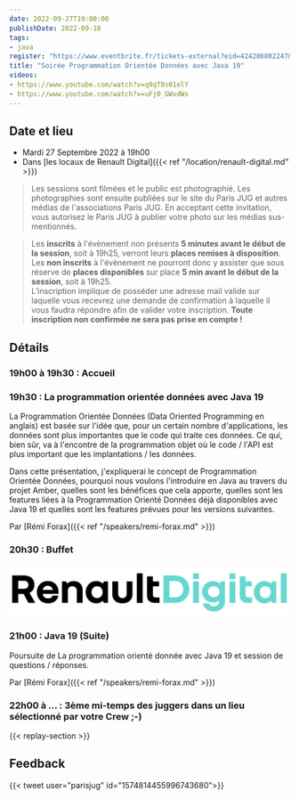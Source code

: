 ```yaml
---
date: 2022-09-27T19:00:00
publishDate: 2022-09-10
tags:
- java
register: "https://www.eventbrite.fr/tickets-external?eid=424286802247&ref=etckt"
title: "Soirée Programmation Orientée Données avec Java 19"
videos:
- https://www.youtube.com/watch?v=q9qT8s01elY
- https://www.youtube.com/watch?v=uFj0_GWvdWs
---
```


## Date et lieu

* Mardi 27 Septembre 2022 à 19h00
* Dans [les locaux de Renault Digital]({{< ref "/location/renault-digital.md" >}})

> Les sessions sont filmées et le public est photographié. Les photographies sont ensuite publiées sur le site du Paris JUG et autres médias de l'associations Paris JUG. En acceptant cette invitation, vous autorisez le Paris JUG à publier votre photo sur les médias sus-mentionnés.

> Les **inscrits** à l'évènement non présents **5 minutes avant le début de la session**, soit à 19h25, verront leurs **places remises à disposition**.  
Les **non inscrits** à l'évènement ne pourront donc y assister que sous réserve de **places disponibles** sur place **5 min avant le début de la session**, soit à 19h25.  
L’inscription implique de posséder une adresse mail valide sur laquelle vous recevrez une demande de confirmation à laquelle il vous faudra répondre afin de valider votre inscription.
**Toute inscription non confirmée ne sera pas prise en compte !**

## Détails

### 19h00 à 19h30 : Accueil

### 19h30 : La programmation orientée données avec Java 19

La Programmation Orientée Données (Data Oriented Programming en anglais) est basée sur l'idée que, pour un certain nombre d'applications, les données sont plus importantes que le code qui traite ces données.
Ce qui, bien sûr, va à l'encontre de la programmation objet où le code / l'API est plus important que les implantations / les données.

Dans cette présentation, j'expliquerai le concept de Programmation Orientée Données, pourquoi nous voulons l'introduire en Java au travers du projet Amber, quelles sont les bénéfices que cela apporte, quelles sont les features liées à la Programmation Orienté Données déjà disponibles avec Java 19 et quelles sont les features prévues pour les versions suivantes.

Par [Rémi Forax]({{< ref "/speakers/remi-forax.md" >}})

### 20h30 : Buffet

[![Renault Digital](/img/sponsors/renault-digital.svg)](https://www.renaultgroup.com/talents/nos-metiers/digital/)

### 21h00 : Java 19 (Suite)

Poursuite de La programmation orienté donnée avec Java 19 et session de questions / réponses. 

Par [Rémi Forax]({{< ref "/speakers/remi-forax.md" >}})

### 22h00 à ... : 3ème mi-temps des juggers dans un lieu sélectionné par votre Crew ;-) 

{{< replay-section >}}

## Feedback

{{< tweet user="parisjug" id="1574814455996743680">}}
